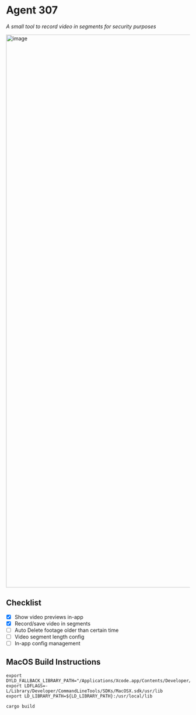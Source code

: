 # Agent 307
*A small tool to record video in segments for security purposes*

<img width="1512" alt="image" src="https://github.com/user-attachments/assets/2ad68192-cf50-4ca2-8bfa-da86bfcc8011" />


## Checklist
- [x] Show video previews in-app
- [x] Record/save video in segments
- [ ] Auto Delete footage older than certain time
- [ ] Video segment length config
- [ ] In-app config management

## MacOS Build Instructions
```
export DYLD_FALLBACK_LIBRARY_PATH="/Applications/Xcode.app/Contents/Developer/Toolchains/XcodeDefault.xctoolchain/usr/lib"
export LDFLAGS=-L/Library/Developer/CommandLineTools/SDKs/MacOSX.sdk/usr/lib
export LD_LIBRARY_PATH=${LD_LIBRARY_PATH}:/usr/local/lib

cargo build
```
